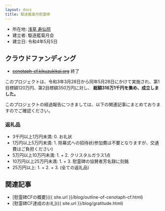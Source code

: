```yaml
---
layout: docs
title: 駆逐艦菊月慰霊碑
---
```

- 所在地: [浅草 寿仙院](http://www.jusenin.or.jp)
- 建立者: 駆逐艦菊月会
- 建立日: 令和4年5月5日

## クラウドファンディング
- ~~[cenotaph-cf.kikuzukikai.org](https://cenotaph-cf.kikuzukikai.org)~~ 終了

このプロジェクトは、令和3年3月28日から同年5月28日にかけて実施され、第1目標額120万円、第2目標額350万円に対し、
**総額316万1千円を集め、成立しました。**

このプロジェクトの経過報告につきましては、以下の関連記事にまとめておりますのでご確認ください。

### 返礼品
- 3千円以上1万円未満: 0. お礼状
- 1万円以上5万円未満: 1. 除幕式への招待状(参加費は不要となりますが、交通費はご負担ください)
- 5万円以上10万円未満: 1. + 2. クリスタルガラス1点
- 10万円以上25万円未満: 1. + 3. 慰霊碑の協賛者芳名録に刻銘
- 25万円以上: 1. + 2. + 3. (全ての返礼品)

## 関連記事
- [慰霊碑CFの概要]({{ site.url }}/blog/outline-of-cenotaph-cf.html)
- [慰霊碑CF達成のお礼]({{ site.url }}/blog/gratitude.html)

